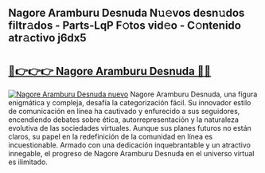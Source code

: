 ## Nagore Aramburu Desnuda N𝚞𝚎vos desn𝚞dos filtr𝚊dos - Parts-LqP F𝚘tos vid𝚎o - C𝚘ntenido atr𝚊ctivo j6dx5

# <h2><a href="http://mbaf50v.tromn.icu/?c=Nagore+Aramburu+Desnuda">🔗👉👉👉 Nagore Aramburu Desnuda 🔗🔗</a></h2>

[![Nagore Aramburu Desnuda nuevo](https://i.imgur.com/pEAQMta.gif)](http://mbaf50v.tromn.icu/?c=Nagore+Aramburu+Desnuda)
Nagore Aramburu Desnuda, una figura enigmática y compleja, desafía la categorización fácil. Su innovador estilo de comunicación en línea ha cautivado y enfurecido a sus seguidores, encendiendo debates sobre ética, autorrepresentación y la naturaleza evolutiva de las sociedades virtuales. Aunque sus planes futuros no están claros, su papel en la redefinición de la comunidad en línea es incuestionable. Armado con una dedicación inquebrantable y un atractivo innegable, el progreso de Nagore Aramburu Desnuda en el universo virtual es ilimitado.

